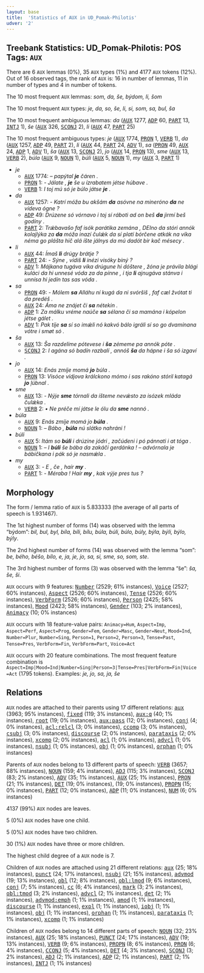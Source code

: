 ```yaml
---
layout: base
title:  'Statistics of AUX in UD_Pomak-Philotis'
udver: '2'
---
```


## Treebank Statistics: UD_Pomak-Philotis: POS Tags: `AUX`

There are 6 `AUX` lemmas (0%), 35 `AUX` types (1%) and 4177 `AUX` tokens (12%).
Out of 16 observed tags, the rank of `AUX` is: 16 in number of lemmas, 11 in number of types and 4 in number of tokens.

The 10 most frequent `AUX` lemmas: <em>som, da, še, býdom, li, šom</em>

The 10 most frequent `AUX` types:  <em>je, da, so, še, li, si, som, sa, bul, ša</em>

The 10 most frequent ambiguous lemmas: <em>da</em> (<tt><a href="qpm_philotis-pos-AUX.html">AUX</a></tt> 1277, <tt><a href="qpm_philotis-pos-ADP.html">ADP</a></tt> 60, <tt><a href="qpm_philotis-pos-PART.html">PART</a></tt> 13, <tt><a href="qpm_philotis-pos-INTJ.html">INTJ</a></tt> 1), <em>še</em> (<tt><a href="qpm_philotis-pos-AUX.html">AUX</a></tt> 326, <tt><a href="qpm_philotis-pos-SCONJ.html">SCONJ</a></tt> 2), <em>li</em> (<tt><a href="qpm_philotis-pos-AUX.html">AUX</a></tt> 47, <tt><a href="qpm_philotis-pos-PART.html">PART</a></tt> 25)

The 10 most frequent ambiguous types:  <em>je</em> (<tt><a href="qpm_philotis-pos-AUX.html">AUX</a></tt> 1774, <tt><a href="qpm_philotis-pos-PRON.html">PRON</a></tt> 1, <tt><a href="qpm_philotis-pos-VERB.html">VERB</a></tt> 1), <em>da</em> (<tt><a href="qpm_philotis-pos-AUX.html">AUX</a></tt> 1257, <tt><a href="qpm_philotis-pos-ADP.html">ADP</a></tt> 49, <tt><a href="qpm_philotis-pos-PART.html">PART</a></tt> 2), <em>li</em> (<tt><a href="qpm_philotis-pos-AUX.html">AUX</a></tt> 44, <tt><a href="qpm_philotis-pos-PART.html">PART</a></tt> 24, <tt><a href="qpm_philotis-pos-ADV.html">ADV</a></tt> 1), <em>sa</em> (<tt><a href="qpm_philotis-pos-PRON.html">PRON</a></tt> 49, <tt><a href="qpm_philotis-pos-AUX.html">AUX</a></tt> 24, <tt><a href="qpm_philotis-pos-ADP.html">ADP</a></tt> 1, <tt><a href="qpm_philotis-pos-ADV.html">ADV</a></tt> 1), <em>ša</em> (<tt><a href="qpm_philotis-pos-AUX.html">AUX</a></tt> 13, <tt><a href="qpm_philotis-pos-SCONJ.html">SCONJ</a></tt> 2), <em>jo</em> (<tt><a href="qpm_philotis-pos-AUX.html">AUX</a></tt> 14, <tt><a href="qpm_philotis-pos-PRON.html">PRON</a></tt> 13), <em>sme</em> (<tt><a href="qpm_philotis-pos-AUX.html">AUX</a></tt> 13, <tt><a href="qpm_philotis-pos-VERB.html">VERB</a></tt> 2), <em>búla</em> (<tt><a href="qpm_philotis-pos-AUX.html">AUX</a></tt> 9, <tt><a href="qpm_philotis-pos-NOUN.html">NOUN</a></tt> 1), <em>búli</em> (<tt><a href="qpm_philotis-pos-AUX.html">AUX</a></tt> 5, <tt><a href="qpm_philotis-pos-NOUN.html">NOUN</a></tt> 1), <em>my</em> (<tt><a href="qpm_philotis-pos-AUX.html">AUX</a></tt> 3, <tt><a href="qpm_philotis-pos-PART.html">PART</a></tt> 1)


* <em>je</em>
  * <tt><a href="qpm_philotis-pos-AUX.html">AUX</a></tt> 1774: <em>– papýtal <b>je</b> čáren .</em>
  * <tt><a href="qpm_philotis-pos-PRON.html">PRON</a></tt> 1: <em>- Jálate , <b>je</b> še u ízrabatem jétse húbave .</em>
  * <tt><a href="qpm_philotis-pos-VERB.html">VERB</a></tt> 1: <em>I toj mú só je búlo játse <b>je</b> .</em>
* <em>da</em>
  * <tt><a href="qpm_philotis-pos-AUX.html">AUX</a></tt> 1257: <em>- Katrí móža bu akšám <b>da</b> asóvne na mineróno <b>da</b> ne vídeva ógne ?</em>
  * <tt><a href="qpm_philotis-pos-ADP.html">ADP</a></tt> 49: <em>Drúzene só vórnavo i toj sí ráboti ad on beš <b>da</b> jirmí beš godíny .</em>
  * <tt><a href="qpm_philotis-pos-PART.html">PART</a></tt> 2: <em>Trǽbavašo faf isók parátika zemána , DEIno da stóri annók kolajlýka za <b>da</b> móža inazí čulǽk da sí platí bórčene atkák na víka néma go plášta hič alá íšte jálnys da mú dadót bir kač mésecy .</em>
* <em>li</em>
  * <tt><a href="qpm_philotis-pos-AUX.html">AUX</a></tt> 44: <em>Ímaš <b>li</b> drúgy brátje ?</em>
  * <tt><a href="qpm_philotis-pos-PART.html">PART</a></tt> 24: <em>- Sýne , vídiš <b>li</b> inézi visóky biný ?</em>
  * <tt><a href="qpm_philotis-pos-ADV.html">ADV</a></tt> 1: <em>Májkana tugáva víka drúgune hi dóštere , žóna je právila blági kuláci da hi unnesé vóda za da pínne , i tja <b>li</b> ajnugáva stánva i unnísa hi jedín tas sas vóda .</em>
* <em>sa</em>
  * <tt><a href="qpm_philotis-pos-PRON.html">PRON</a></tt> 49: <em>- Mólem <b>sa</b> Alláhu ní kugá da ni svóršiš , faf cæl žvótat ti da predéš .</em>
  * <tt><a href="qpm_philotis-pos-AUX.html">AUX</a></tt> 24: <em>Áma ne znájet či <b>sa</b> nétekin .</em>
  * <tt><a href="qpm_philotis-pos-ADP.html">ADP</a></tt> 1: <em>Za málku vréme naúče <b>sa</b> sélana či sa mamána i kópelon jétse gálet .</em>
  * <tt><a href="qpm_philotis-pos-ADV.html">ADV</a></tt> 1: <em>Pak tíje <b>sa</b> sí so imǽli nó kakvó bálo igráli sí so go dvamínana vótre i smøt só .</em>
* <em>ša</em>
  * <tt><a href="qpm_philotis-pos-AUX.html">AUX</a></tt> 13: <em>Ša razdelíme pótevese i <b>ša</b> zémeme pa annók póte .</em>
  * <tt><a href="qpm_philotis-pos-SCONJ.html">SCONJ</a></tt> 2: <em>I agána só badín razbalí , annóš <b>ša</b> da hápne i ša só izgaví .</em>
* <em>jo</em>
  * <tt><a href="qpm_philotis-pos-AUX.html">AUX</a></tt> 14: <em>Enás zmíje momá <b>jo</b> búla .</em>
  * <tt><a href="qpm_philotis-pos-PRON.html">PRON</a></tt> 13: <em>Visóce vídjova králckono mómo i sas rakóno stóril katagá <b>jo</b> ļúbnal .</em>
* <em>sme</em>
  * <tt><a href="qpm_philotis-pos-AUX.html">AUX</a></tt> 13: <em>- Nýje <b>sme</b> tórnali da íšteme nevǽsto za isózek mláda čulǽka .</em>
  * <tt><a href="qpm_philotis-pos-VERB.html">VERB</a></tt> 2: <em>• Ne préče mí játse le ólu da <b>sme</b> nannó .</em>
* <em>búla</em>
  * <tt><a href="qpm_philotis-pos-AUX.html">AUX</a></tt> 9: <em>Enás zmíje momá jo <b>búla</b> .</em>
  * <tt><a href="qpm_philotis-pos-NOUN.html">NOUN</a></tt> 1: <em>– Bábo , <b>búla</b> nú slátko nahráni !</em>
* <em>búli</em>
  * <tt><a href="qpm_philotis-pos-AUX.html">AUX</a></tt> 5: <em>Itám so <b>búli</b> i drúzine jódri , začúdeni i pó pánnati i at tóga .</em>
  * <tt><a href="qpm_philotis-pos-NOUN.html">NOUN</a></tt> 1: <em>– I <b>búli</b> še bába da zakáči gerdánka ! – advórnala je bábičkana i pák só je nasmǽla .</em>
* <em>my</em>
  * <tt><a href="qpm_philotis-pos-AUX.html">AUX</a></tt> 3: <em>- E , če , haír <b>my</b> .</em>
  * <tt><a href="qpm_philotis-pos-PART.html">PART</a></tt> 1: <em>- Méraba ! Haír <b>my</b> , kak výje pres tus ?</em>

## Morphology

The form / lemma ratio of `AUX` is 5.833333 (the average of all parts of speech is 1.931467).

The 1st highest number of forms (14) was observed with the lemma “býdom”: <em>bil, bul, byl, bíla, bíli, bílu, búla, búli, búlo, búly, býla, býli, býlo, býly</em>.

The 2nd highest number of forms (14) was observed with the lemma “som”: <em>be, bého, béšo, bílo, e, ja, je, jo, sa, si, sme, so, som, ste</em>.

The 3rd highest number of forms (3) was observed with the lemma “še”: <em>ša, še, ši</em>.

`AUX` occurs with 9 features: <tt><a href="qpm_philotis-feat-Number.html">Number</a></tt> (2529; 61% instances), <tt><a href="qpm_philotis-feat-Voice.html">Voice</a></tt> (2527; 60% instances), <tt><a href="qpm_philotis-feat-Aspect.html">Aspect</a></tt> (2526; 60% instances), <tt><a href="qpm_philotis-feat-Tense.html">Tense</a></tt> (2526; 60% instances), <tt><a href="qpm_philotis-feat-VerbForm.html">VerbForm</a></tt> (2526; 60% instances), <tt><a href="qpm_philotis-feat-Person.html">Person</a></tt> (2425; 58% instances), <tt><a href="qpm_philotis-feat-Mood.html">Mood</a></tt> (2423; 58% instances), <tt><a href="qpm_philotis-feat-Gender.html">Gender</a></tt> (103; 2% instances), <tt><a href="qpm_philotis-feat-Animacy.html">Animacy</a></tt> (10; 0% instances)

`AUX` occurs with 18 feature-value pairs: `Animacy=Hum`, `Aspect=Imp`, `Aspect=Perf`, `Aspect=Prog`, `Gender=Fem`, `Gender=Masc`, `Gender=Neut`, `Mood=Ind`, `Number=Plur`, `Number=Sing`, `Person=1`, `Person=2`, `Person=3`, `Tense=Past`, `Tense=Pres`, `VerbForm=Fin`, `VerbForm=Part`, `Voice=Act`

`AUX` occurs with 20 feature combinations.
The most frequent feature combination is `Aspect=Imp|Mood=Ind|Number=Sing|Person=3|Tense=Pres|VerbForm=Fin|Voice=Act` (1795 tokens).
Examples: <em>je, jo, sa, ja, še</em>


## Relations

`AUX` nodes are attached to their parents using 17 different relations: <tt><a href="qpm_philotis-dep-aux.html">aux</a></tt> (3963; 95% instances), <tt><a href="qpm_philotis-dep-fixed.html">fixed</a></tt> (119; 3% instances), <tt><a href="qpm_philotis-dep-aux-q.html">aux:q</a></tt> (40; 1% instances), <tt><a href="qpm_philotis-dep-root.html">root</a></tt> (19; 0% instances), <tt><a href="qpm_philotis-dep-aux-pass.html">aux:pass</a></tt> (12; 0% instances), <tt><a href="qpm_philotis-dep-conj.html">conj</a></tt> (4; 0% instances), <tt><a href="qpm_philotis-dep-acl-relcl.html">acl:relcl</a></tt> (3; 0% instances), <tt><a href="qpm_philotis-dep-ccomp.html">ccomp</a></tt> (3; 0% instances), <tt><a href="qpm_philotis-dep-csubj.html">csubj</a></tt> (3; 0% instances), <tt><a href="qpm_philotis-dep-discourse.html">discourse</a></tt> (2; 0% instances), <tt><a href="qpm_philotis-dep-parataxis.html">parataxis</a></tt> (2; 0% instances), <tt><a href="qpm_philotis-dep-xcomp.html">xcomp</a></tt> (2; 0% instances), <tt><a href="qpm_philotis-dep-acl.html">acl</a></tt> (1; 0% instances), <tt><a href="qpm_philotis-dep-advcl.html">advcl</a></tt> (1; 0% instances), <tt><a href="qpm_philotis-dep-nsubj.html">nsubj</a></tt> (1; 0% instances), <tt><a href="qpm_philotis-dep-obj.html">obj</a></tt> (1; 0% instances), <tt><a href="qpm_philotis-dep-orphan.html">orphan</a></tt> (1; 0% instances)

Parents of `AUX` nodes belong to 13 different parts of speech: <tt><a href="qpm_philotis-pos-VERB.html">VERB</a></tt> (3657; 88% instances), <tt><a href="qpm_philotis-pos-NOUN.html">NOUN</a></tt> (159; 4% instances), <tt><a href="qpm_philotis-pos-ADJ.html">ADJ</a></tt> (115; 3% instances), <tt><a href="qpm_philotis-pos-SCONJ.html">SCONJ</a></tt> (83; 2% instances), <tt><a href="qpm_philotis-pos-ADV.html">ADV</a></tt> (35; 1% instances), <tt><a href="qpm_philotis-pos-AUX.html">AUX</a></tt> (25; 1% instances), <tt><a href="qpm_philotis-pos-PRON.html">PRON</a></tt> (21; 1% instances), <tt><a href="qpm_philotis-pos-DET.html">DET</a></tt> (19; 0% instances),  (19; 0% instances), <tt><a href="qpm_philotis-pos-PROPN.html">PROPN</a></tt> (15; 0% instances), <tt><a href="qpm_philotis-pos-PART.html">PART</a></tt> (12; 0% instances), <tt><a href="qpm_philotis-pos-ADP.html">ADP</a></tt> (11; 0% instances), <tt><a href="qpm_philotis-pos-NUM.html">NUM</a></tt> (6; 0% instances)

4137 (99%) `AUX` nodes are leaves.

5 (0%) `AUX` nodes have one child.

5 (0%) `AUX` nodes have two children.

30 (1%) `AUX` nodes have three or more children.

The highest child degree of a `AUX` node is 7.

Children of `AUX` nodes are attached using 21 different relations: <tt><a href="qpm_philotis-dep-aux.html">aux</a></tt> (25; 18% instances), <tt><a href="qpm_philotis-dep-punct.html">punct</a></tt> (24; 17% instances), <tt><a href="qpm_philotis-dep-nsubj.html">nsubj</a></tt> (21; 15% instances), <tt><a href="qpm_philotis-dep-advmod.html">advmod</a></tt> (19; 13% instances), <tt><a href="qpm_philotis-dep-obl.html">obl</a></tt> (12; 8% instances), <tt><a href="qpm_philotis-dep-obl-lmod.html">obl:lmod</a></tt> (9; 6% instances), <tt><a href="qpm_philotis-dep-conj.html">conj</a></tt> (7; 5% instances), <tt><a href="qpm_philotis-dep-cc.html">cc</a></tt> (6; 4% instances), <tt><a href="qpm_philotis-dep-mark.html">mark</a></tt> (3; 2% instances), <tt><a href="qpm_philotis-dep-obl-tmod.html">obl:tmod</a></tt> (3; 2% instances), <tt><a href="qpm_philotis-dep-advcl.html">advcl</a></tt> (2; 1% instances), <tt><a href="qpm_philotis-dep-det.html">det</a></tt> (2; 1% instances), <tt><a href="qpm_philotis-dep-advmod-emph.html">advmod:emph</a></tt> (1; 1% instances), <tt><a href="qpm_philotis-dep-amod.html">amod</a></tt> (1; 1% instances), <tt><a href="qpm_philotis-dep-discourse.html">discourse</a></tt> (1; 1% instances), <tt><a href="qpm_philotis-dep-expl.html">expl</a></tt> (1; 1% instances), <tt><a href="qpm_philotis-dep-iobj.html">iobj</a></tt> (1; 1% instances), <tt><a href="qpm_philotis-dep-obj.html">obj</a></tt> (1; 1% instances), <tt><a href="qpm_philotis-dep-orphan.html">orphan</a></tt> (1; 1% instances), <tt><a href="qpm_philotis-dep-parataxis.html">parataxis</a></tt> (1; 1% instances), <tt><a href="qpm_philotis-dep-xcomp.html">xcomp</a></tt> (1; 1% instances)

Children of `AUX` nodes belong to 14 different parts of speech: <tt><a href="qpm_philotis-pos-NOUN.html">NOUN</a></tt> (32; 23% instances), <tt><a href="qpm_philotis-pos-AUX.html">AUX</a></tt> (25; 18% instances), <tt><a href="qpm_philotis-pos-PUNCT.html">PUNCT</a></tt> (24; 17% instances), <tt><a href="qpm_philotis-pos-ADV.html">ADV</a></tt> (19; 13% instances), <tt><a href="qpm_philotis-pos-VERB.html">VERB</a></tt> (9; 6% instances), <tt><a href="qpm_philotis-pos-PROPN.html">PROPN</a></tt> (8; 6% instances), <tt><a href="qpm_philotis-pos-PRON.html">PRON</a></tt> (6; 4% instances), <tt><a href="qpm_philotis-pos-CCONJ.html">CCONJ</a></tt> (5; 4% instances), <tt><a href="qpm_philotis-pos-DET.html">DET</a></tt> (4; 3% instances), <tt><a href="qpm_philotis-pos-SCONJ.html">SCONJ</a></tt> (3; 2% instances), <tt><a href="qpm_philotis-pos-ADJ.html">ADJ</a></tt> (2; 1% instances), <tt><a href="qpm_philotis-pos-ADP.html">ADP</a></tt> (2; 1% instances), <tt><a href="qpm_philotis-pos-PART.html">PART</a></tt> (2; 1% instances), <tt><a href="qpm_philotis-pos-INTJ.html">INTJ</a></tt> (1; 1% instances)

